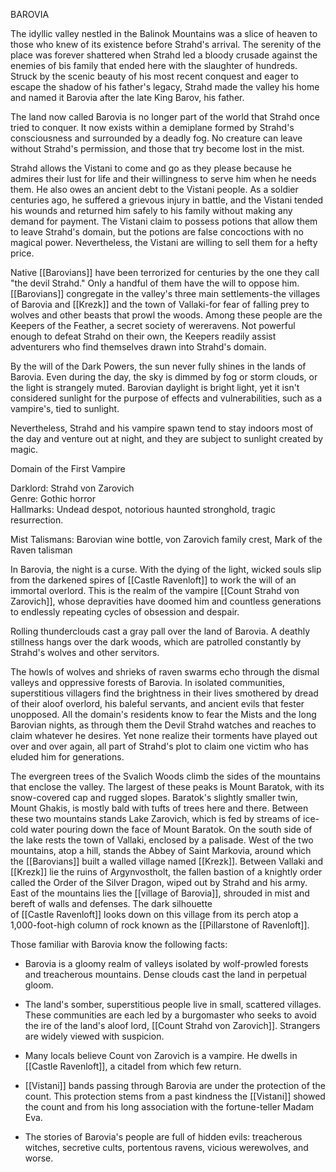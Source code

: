 BAROVIA

The idyllic valley nestled in the Balinok Mountains was a slice of heaven to those who knew of its existence before Strahd's arrival. The serenity of the place was forever shattered when Strahd led a bloody crusade against the enemies of bis family that ended here with the slaughter of hundreds. Struck by the scenic beauty of his most recent conquest and eager to escape the shadow of his father's legacy, Strahd made the valley his home and named it Barovia after the late King Barov, his father.

The land now called Barovia is no longer part of the world that Strahd once tried to conquer. It now exists within a demiplane formed by Strahd's consciousness and surrounded by a deadly fog. No creature can leave without Strahd's permission, and those that try become lost in the mist.

Strahd allows the Vistani to come and go as they please because he admires their lust for life and their willingness to serve him when he needs them. He also owes an ancient debt to the Vistani people. As a soldier centuries ago, he suffered a grievous injury in battle, and the Vistani tended his wounds and returned him safely to his family without making any demand for payment. The Vistani claim to possess potions that allow them to leave Strahd's domain, but the potions are false concoctions with no magical power. Nevertheless, the Vistani are willing to sell them for a hefty price.

Native [[Barovians]] have been terrorized for centuries by the one they call "the devil Strahd." Only a handful of them have the will to oppose him. [[Barovians]] congregate in the valley's three main settlements-the villages of Barovia and [[Krezk]] and the town of Vallaki-for fear of falling prey to wolves and other beasts that prowl the woods. Among these people are the Keepers of the Feather, a secret society of wereravens. Not powerful enough to defeat Strahd on their own, the Keepers readily assist adventurers who find themselves drawn into Strahd's domain.

By the will of the Dark Powers, the sun never fully shines in the lands of Barovia. Even during the day, the sky is dimmed by fog or storm clouds, or the light is strangely muted. Barovian daylight is bright light, yet it isn't considered sunlight for the purpose of effects and vulnerabilities, such as a vampire's, tied to sunlight.

Nevertheless, Strahd and his vampire spawn tend to stay indoors most of the day and venture out at night, and they are subject to sunlight created by magic.

Domain of the First Vampire

Darklord: Strahd von Zarovich  
Genre: Gothic horror  
Hallmarks: Undead despot, notorious haunted stronghold, tragic resurrection.

Mist Talismans: Barovian wine bottle, von Zarovich family crest, Mark of the Raven talisman

In Barovia, the night is a curse. With the dying of the light, wicked souls slip from the darkened spires of [[Castle Ravenloft]] to work the will of an immortal overlord. This is the realm of the vampire [[Count Strahd von Zarovich]], whose depravities have doomed him and countless generations to endlessly repeating cycles of obsession and despair.

Rolling thunderclouds cast a gray pall over the land of Barovia. A deathly stillness hangs over the dark woods, which are patrolled constantly by Strahd's wolves and other servitors.

The howls of wolves and shrieks of raven swarms echo through the dismal valleys and oppressive forests of Barovia. In isolated communities, superstitious villagers find the brightness in their lives smothered by dread of their aloof overlord, his baleful servants, and ancient evils that fester unopposed. All the domain's residents know to fear the Mists and the long Barovian nights, as through them the Devil Strahd watches and reaches to claim whatever he desires. Yet none realize their torments have played out over and over again, all part of Strahd's plot to claim one victim who has eluded him for generations.

The evergreen trees of the Svalich Woods climb the sides of the mountains that enclose the valley. The largest of these peaks is Mount Baratok, with its snow-covered cap and rugged slopes. Baratok's slightly smaller twin, Mount Ghakis, is mostly bald with tufts of trees here and there. Between these two mountains stands Lake Zarovich, which is fed by streams of ice-cold water pouring down the face of Mount Baratok. On the south side of the lake rests the town of Vallaki, enclosed by a palisade. West of the two mountains, atop a hill, stands the Abbey of Saint Markovia, around which the [[Barovians]] built a walled village named [[Krezk]]. Between Vallaki and [[Krezk]] lie the ruins of Argynvostholt, the fallen bastion of a knightly order called the Order of the Silver Dragon, wiped out by Strahd and his army. East of the mountains lies the [[village of Barovia]], shrouded in mist and bereft of walls and defenses. The dark silhouette  
of [[Castle Ravenloft]] looks down on this village from its perch atop a 1,000-foot-high column of rock known as the [[Pillarstone of Ravenloft]].

Those familiar with Barovia know the following facts:

-   Barovia is a gloomy realm of valleys isolated by wolf-prowled forests and treacherous mountains. Dense clouds cast the land in perpetual gloom.

-   The land's somber, superstitious people live in small, scattered villages. These communities are each led by a burgomaster who seeks to avoid the ire of the land's aloof lord, [[Count Strahd von Zarovich]]. Strangers are widely viewed with suspicion.

-   Many locals believe Count von Zarovich is a vampire. He dwells in [[Castle Ravenloft]], a citadel from which few return.

-   [[Vistani]] bands passing through Barovia are under the protection of the count. This protection stems from a past kindness the [[Vistani]] showed the count and from his long association with the fortune-teller Madam Eva.

-   The stories of Barovia's people are full of hidden evils: treacherous witches, secretive cults, portentous ravens, vicious werewolves, and worse.